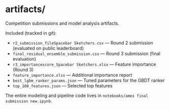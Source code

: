 # artifacts/

Competition submissions and model analysis artifacts.

Included (tracked in git):
- `r2_submission_fileSpacebar Sketchers.csv` — Round 2 submission (evaluated on public leaderboard)
- `final_residual_ensemble_submission.csv` — Round 3 submission (final evaluation)
- `r3_importancescore_Spacebar Sketchers.xlsx` — Feature importance (Round 3)
- `feature_importance.xlsx` — Additional importance report
- `best_lgbm_ranker_params.json` — Tuned parameters for the GBDT ranker
- `top_100_features.json` — Selected top features

The entire modeling and pipeline code lives in `notebooks/amex final submission new.ipynb`.


